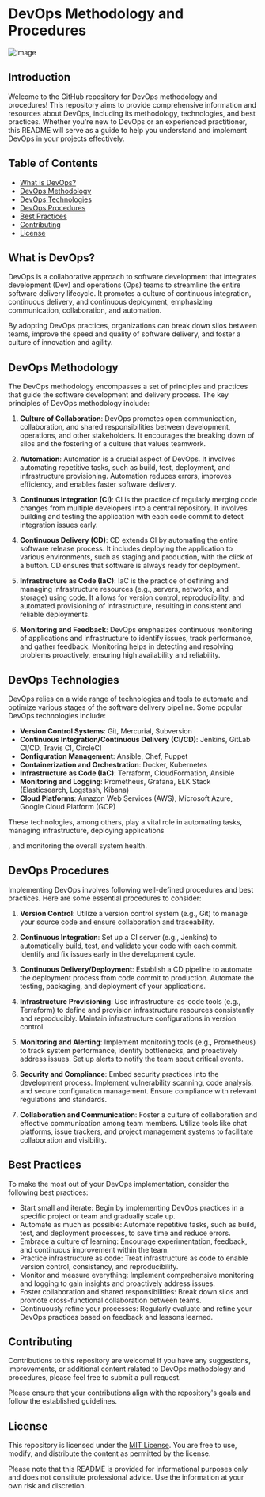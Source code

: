 # DevOps Methodology and Procedures

![image](https://github.com/CodeKaito/DevOps/assets/57111980/605fcd16-8881-412c-8ebc-4d0e3c23a51c)

## Introduction

Welcome to the GitHub repository for DevOps methodology and procedures! This repository aims to provide comprehensive information and resources about DevOps, including its methodology, technologies, and best practices. Whether you're new to DevOps or an experienced practitioner, this README will serve as a guide to help you understand and implement DevOps in your projects effectively.

## Table of Contents

- [What is DevOps?](#what-is-devops)
- [DevOps Methodology](#devops-methodology)
- [DevOps Technologies](#devops-technologies)
- [DevOps Procedures](#devops-procedures)
- [Best Practices](#best-practices)
- [Contributing](#contributing)
- [License](#license)

## What is DevOps?

DevOps is a collaborative approach to software development that integrates development (Dev) and operations (Ops) teams to streamline the entire software delivery lifecycle. It promotes a culture of continuous integration, continuous delivery, and continuous deployment, emphasizing communication, collaboration, and automation.

By adopting DevOps practices, organizations can break down silos between teams, improve the speed and quality of software delivery, and foster a culture of innovation and agility.

## DevOps Methodology

The DevOps methodology encompasses a set of principles and practices that guide the software development and delivery process. The key principles of DevOps methodology include:

1. **Culture of Collaboration**: DevOps promotes open communication, collaboration, and shared responsibilities between development, operations, and other stakeholders. It encourages the breaking down of silos and the fostering of a culture that values teamwork.

2. **Automation**: Automation is a crucial aspect of DevOps. It involves automating repetitive tasks, such as build, test, deployment, and infrastructure provisioning. Automation reduces errors, improves efficiency, and enables faster software delivery.

3. **Continuous Integration (CI)**: CI is the practice of regularly merging code changes from multiple developers into a central repository. It involves building and testing the application with each code commit to detect integration issues early.

4. **Continuous Delivery (CD)**: CD extends CI by automating the entire software release process. It includes deploying the application to various environments, such as staging and production, with the click of a button. CD ensures that software is always ready for deployment.

5. **Infrastructure as Code (IaC)**: IaC is the practice of defining and managing infrastructure resources (e.g., servers, networks, and storage) using code. It allows for version control, reproducibility, and automated provisioning of infrastructure, resulting in consistent and reliable deployments.

6. **Monitoring and Feedback**: DevOps emphasizes continuous monitoring of applications and infrastructure to identify issues, track performance, and gather feedback. Monitoring helps in detecting and resolving problems proactively, ensuring high availability and reliability.

## DevOps Technologies

DevOps relies on a wide range of technologies and tools to automate and optimize various stages of the software delivery pipeline. Some popular DevOps technologies include:

- **Version Control Systems**: Git, Mercurial, Subversion
- **Continuous Integration/Continuous Delivery (CI/CD)**: Jenkins, GitLab CI/CD, Travis CI, CircleCI
- **Configuration Management**: Ansible, Chef, Puppet
- **Containerization and Orchestration**: Docker, Kubernetes
- **Infrastructure as Code (IaC)**: Terraform, CloudFormation, Ansible
- **Monitoring and Logging**: Prometheus, Grafana, ELK Stack (Elasticsearch, Logstash, Kibana)
- **Cloud Platforms**: Amazon Web Services (AWS), Microsoft Azure, Google Cloud Platform (GCP)

These technologies, among others, play a vital role in automating tasks, managing infrastructure, deploying applications

, and monitoring the overall system health.

## DevOps Procedures

Implementing DevOps involves following well-defined procedures and best practices. Here are some essential procedures to consider:

1. **Version Control**: Utilize a version control system (e.g., Git) to manage your source code and ensure collaboration and traceability.

2. **Continuous Integration**: Set up a CI server (e.g., Jenkins) to automatically build, test, and validate your code with each commit. Identify and fix issues early in the development cycle.

3. **Continuous Delivery/Deployment**: Establish a CD pipeline to automate the deployment process from code commit to production. Automate the testing, packaging, and deployment of your applications.

4. **Infrastructure Provisioning**: Use infrastructure-as-code tools (e.g., Terraform) to define and provision infrastructure resources consistently and reproducibly. Maintain infrastructure configurations in version control.

5. **Monitoring and Alerting**: Implement monitoring tools (e.g., Prometheus) to track system performance, identify bottlenecks, and proactively address issues. Set up alerts to notify the team about critical events.

6. **Security and Compliance**: Embed security practices into the development process. Implement vulnerability scanning, code analysis, and secure configuration management. Ensure compliance with relevant regulations and standards.

7. **Collaboration and Communication**: Foster a culture of collaboration and effective communication among team members. Utilize tools like chat platforms, issue trackers, and project management systems to facilitate collaboration and visibility.

## Best Practices

To make the most out of your DevOps implementation, consider the following best practices:

- Start small and iterate: Begin by implementing DevOps practices in a specific project or team and gradually scale up.
- Automate as much as possible: Automate repetitive tasks, such as build, test, and deployment processes, to save time and reduce errors.
- Embrace a culture of learning: Encourage experimentation, feedback, and continuous improvement within the team.
- Practice infrastructure as code: Treat infrastructure as code to enable version control, consistency, and reproducibility.
- Monitor and measure everything: Implement comprehensive monitoring and logging to gain insights and proactively address issues.
- Foster collaboration and shared responsibilities: Break down silos and promote cross-functional collaboration between teams.
- Continuously refine your processes: Regularly evaluate and refine your DevOps practices based on feedback and lessons learned.

## Contributing

Contributions to this repository are welcome! If you have any suggestions, improvements, or additional content related to DevOps methodology and procedures, please feel free to submit a pull request.

Please ensure that your contributions align with the repository's goals and follow the established guidelines.

## License

This repository is licensed under the [MIT License](LICENSE). You are free to use, modify, and distribute the content as permitted by the license.

Please note that this README is provided for informational purposes only and does not constitute professional advice. Use the information at your own risk and discretion.
